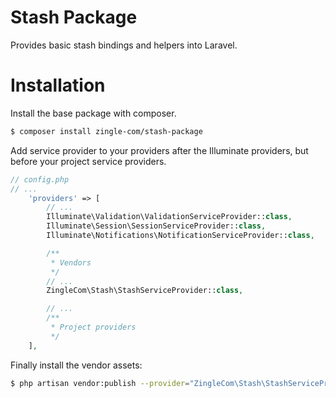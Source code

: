 Stash Package
==============

Provides basic stash bindings and helpers into Laravel.

# Installation

Install the base package with composer.

~~~ bash
$ composer install zingle-com/stash-package
~~~

Add service provider to your providers after the Illuminate providers, 
but before your project service providers.

~~~ php
// config.php
// ...
	'providers' => [
		// ...
		Illuminate\Validation\ValidationServiceProvider::class,
        Illuminate\Session\SessionServiceProvider::class,
        Illuminate\Notifications\NotificationServiceProvider::class,

        /**
         * Vendors
         */
    	// ...
    	ZingleCom\Stash\StashServiceProvider::class,

    	// ...
    	/**
    	 * Project providers
    	 */
	],
~~~

Finally install the vendor assets:

~~~ bash
$ php artisan vendor:publish --provider="ZingleCom\Stash\StashServiceProvider::class"
~~~